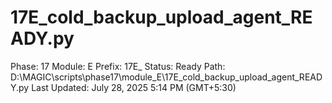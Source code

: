 # 17E_cold_backup_upload_agent_READY.py

Phase: 17
Module: E
Prefix: 17E_
Status: Ready
Path: D:\MAGIC\scripts\phase17\module_E\17E_cold_backup_upload_agent_READY.py
Last Updated: July 28, 2025 5:14 PM (GMT+5:30)